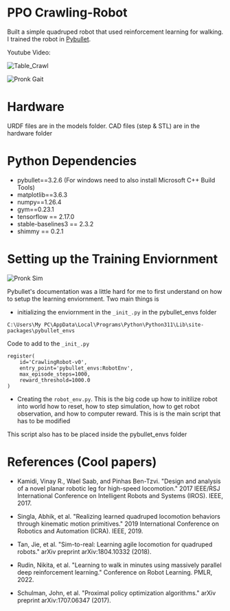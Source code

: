 # PPO Crawling-Robot

Built a simple quadruped robot that used reinforcement learning for walking. I trained the robot in [Pybullet](https://docs.google.com/document/d/10sXEhzFRSnvFcl3XxNGhnD4N2SedqwdAvK3dsihxVUA/edit?tab=t.0#heading=h.2ye70wns7io3).

Youtube Video: 


![Table_Crawl](img/table_crawl.gif)  

![Pronk Gait](img/pronk.gif) 

# Hardware

 URDF files are in the models folder. CAD files (step & STL) are in the hardware folder

# Python Dependencies

* pybullet==3.2.6 (For windows need to also install Microsoft C++ Build Tools)
* matplotlib==3.6.3
* numpy==1.26.4
* gym==0.23.1
* tensorflow == 2.17.0
* stable-baselines3 == 2.3.2
* shimmy == 0.2.1

# Setting up the Training Enviornment

![Pronk Sim](img/pronk_sim.gif) 

Pybullet's documentation was a little hard for me to first understand on how to setup the learning enviornment. Two main things is 

* initializing the enviornment in the `_init_.py` in the pybullet_envs folder

```
C:\Users\My PC\AppData\Local\Programs\Python\Python311\Lib\site-packages\pybullet_envs
```

Code to add to the `_init_.py`

```
register(
    id='CrawlingRobot-v0',
    entry_point='pybullet_envs:RobotEnv',
    max_episode_steps=1000,
    reward_threshold=1000.0
)
```

* Creating the `robot_env.py`. This is the big code up how to initilize robot into world how to reset, how to step simulation, how to get robot observation, and how to computer reward. This is is the main script that has to be modified

This script also has to be placed inside the pybullet_envs folder

# References (Cool papers)

* Kamidi, Vinay R., Wael Saab, and Pinhas Ben-Tzvi. "Design and analysis of a novel planar robotic leg for high-speed locomotion." 2017 IEEE/RSJ International Conference on Intelligent Robots and Systems (IROS). IEEE, 2017.

* Singla, Abhik, et al. "Realizing learned quadruped locomotion behaviors through kinematic motion primitives." 2019 International Conference on Robotics and Automation (ICRA). IEEE, 2019.

* Tan, Jie, et al. "Sim-to-real: Learning agile locomotion for quadruped robots." arXiv preprint arXiv:1804.10332 (2018).

* Rudin, Nikita, et al. "Learning to walk in minutes using massively parallel deep reinforcement learning." Conference on Robot Learning. PMLR, 2022.

* Schulman, John, et al. "Proximal policy optimization algorithms." arXiv preprint arXiv:1707.06347 (2017).

